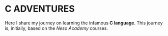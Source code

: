 # C ADVENTURES

Here I share my journey on learning the infamous <strong>C language</strong>. This journey is, initially, based on the <em>Neso Academy</em> courses.
